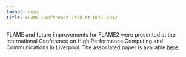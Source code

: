```yaml
---
layout: news
title: FLAME Conference Talk at HPCC 2012
---
```

FLAME and future improvements for FLAME2 were presented at the 
International Conference on High Performance Computing and 
Communications in Liverpool. The associated 
paper is available [here](/pubs/pdf/flame_hpcc12.pdf).
